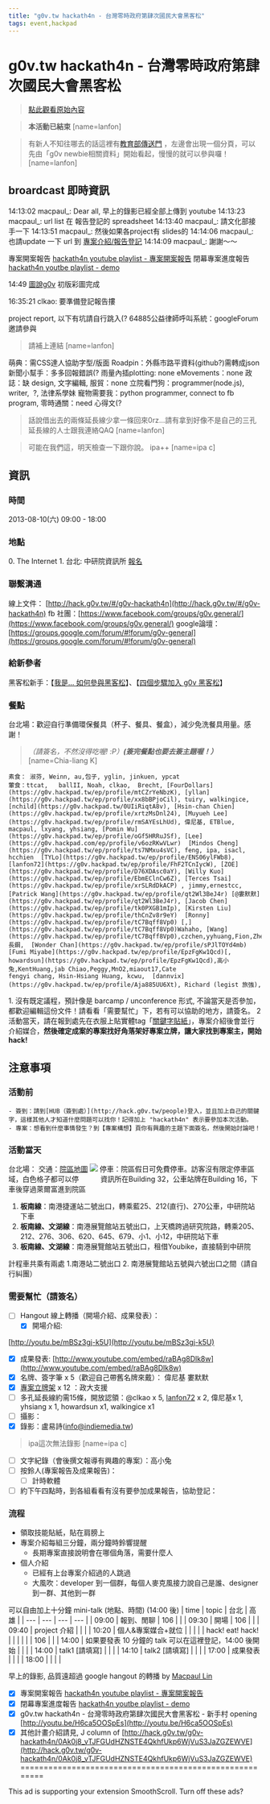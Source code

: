 ```yaml
---
title: "g0v.tw hackath4n - 台灣零時政府第肆次國民大會黑客松"
tags: event,hackpad
---
```


# g0v.tw hackath4n - 台灣零時政府第肆次國民大會黑客松

> [點此觀看原始內容](https://g0v.hackpad.tw/YCcLbMb8heG)


> **本活動已結束**
> [name=lanfon]

> 有新人不知往哪去的話這裡有[教育部傳送門](http://hack.g0v.tw/g0vMOE/) ，左邊會出現一個分頁，可以先由「g0v newbie相關資料」開始看起，慢慢的就可以參與囉！
> [name=lanfon]


## broardcast 即時資訊

14:13:02 macpaul_: Dear all, 早上的錄影已經全部上傳到 youtube
14:13:23 macpaul_: url list 在 報告登記的 spreadsheet
14:13:40 macpaul_: 請文化部接手一下
14:13:51 macpaul_: 然後如果各project有 slides的
14:14:06 macpaul_: 也請update 一下 url 到 [專案介紹/報告登記](http://hack.g0v.tw/g0v-hackath4n/0Ak0j8_vTJFGUdHZNSTE4QkhfUkp6WjVuS3JaZGZEWVE)
14:14:09 macpaul_: 謝謝～～

專案開案報告 [hackath4n youtube playlist - 專案開案報告](http://www.youtube.com/playlist?list=PLJYQbDzKBkcKpcoQqckwKf5RMvCJ5JXtK)
閉幕專案進度報告 [hackath4n youtbe playlist - demo](http://www.youtube.com/watch?v=E8hjsLIBliA&list=PLJYQbDzKBkcItv5FIYdQkf5Xko6rCbDA9)

14:49 [圖說g0v](https://g0v.hackpad.com/g0v-q0KbGyfswfK) 初版彩圖完成

16:35:21 clkao: 要準備登記報告摟

project report, 以下有坑請自行跳入(?
64885公益律師呼叫系統：googleForum 邀請參與
> 請補上連結
> [name=lanfon]

萌典：需CSS達人協助字型/版面
Roadpin：外縣市路平資料(github?)需轉成json
新聞小幫手：多多回報錯誤(?
雨量內插plotting: none
eMovements：none
政誌：缺 design, 文字編輯,
服貿：none
立院看門狗：programmer(node.js), writer,  ?, 法律系學妹
寵物需要我：python programmer, connect to fb program,
零時通關：need 心得文(?

> 話說借出去的兩條延長線少拿一條回來0rz...請有拿到好像不是自己的三孔延長線的人士跟我連絡QAQ
> [name=lanfon]

> 可能在我們這，明天檢查一下跟你說。 ipa++
> [name=ipa c]


## 資訊

### 時間

2013-08-10(六) 09:00 - 18:00

### 地點

0\. The Internet
1\. 台北: 中研院資訊所 [報名](http://registrano.com/events/g0v-hackath4n-taipei)

### 聯繫溝通

線上文件： [http://hack.g0v.tw/#/g0v-hackath4n](http://hack.g0v.tw/#/g0v-hackath4n)
fb 社團：[https://www.facebook.com/groups/g0v.general/](https://www.facebook.com/groups/g0v.general/)
google論壇：[https://groups.google.com/forum/#!forum/g0v-general](https://groups.google.com/forum/#!forum/g0v-general)

### 給新參者

黑客松新手：【[我是... 如何參與黑客松](https://g0v.hackpad.com/...--ciS8hEGw7iu)】、【[四個步驟加入 g0v 黑客松](https://g0v.hackpad.com/-g0v--Q185NMLUdIf)】

### 餐點

台北場：歡迎自行準備環保餐具（杯子、餐具、餐盒），減少免洗餐具用量。感謝！
> _（請簽名，不然沒得吃喔! :P）_**_(_****_簽完餐點也要去簽主題喔_****_！）_**
> [name=Chia-liang K]

    素食： 淑芬, Weinn, au,包子, yglin, jinkuen, ypcat
    葷食：ttcat,   ballII, Noah, clkao,  Brecht, [FourDollars](https://g0v.hackpad.tw/ep/profile/mtCZrYeNbzK), [yllan](https://g0v.hackpad.tw/ep/profile/xx8bBPjoCil), tuiry, walkingice, [nchild](https://g0v.hackpad.tw/0UIiRiqtA8v), [Hsin-chan Chien](https://g0v.hackpad.tw/ep/profile/xrtzMsDnl24), [Muyueh Lee](https://g0v.hackpad.tw/ep/profile/rmSAYEsLhUd), 偉尼基, ETBlue, macpaul, lxyang, yhsiang, [Pomin Wu](https://g0v.hackpad.tw/ep/profile/oGf5HRRuJSf), [Lee](https://g0v.hackpad.com/ep/profile/v6ozRKwVLwr)  [Mindos Cheng](https://g0v.hackpad.tw/ep/profile/ts7NMxu4sVC), feng, ipa, isacl, hcchien  [TYLo](https://g0v.hackpad.tw/ep/profile/ENS06ylFWb8), [lanfon72](https://g0v.hackpad.tw/ep/profile/FhF2TCnIycW), [ZOE](https://g0v.hackpad.tw/ep/profile/D76XDAsc0aY), [Willy Kuo](https://g0v.hackpad.tw/ep/profile/EbmEClnCw6Z), [Terces Tsai](https://g0v.hackpad.tw/ep/profile/xrSLRdDkACP) , jimmy,ernestcc, [Patrick Wang](https://g0v.hackpad.tw/ep/profile/qt2Wl3BeJ4r) [@婁默默](https://g0v.hackpad.tw/ep/profile/qt2Wl3BeJ4r), [Jacob Chen](https://g0v.hackpad.tw/ep/profile/tk0PXGB1mIp), [Kirsten Liu](https://g0v.hackpad.tw/ep/profile/thCnZv8r9eY)  [Ronny](https://g0v.hackpad.tw/ep/profile/tC7Bqff8Vp0) [,](https://g0v.hackpad.tw/ep/profile/tC7Bqff8Vp0)Wahaho, [Wang](https://g0v.hackpad.tw/ep/profile/tC7Bqff8Vp0),czchen,yyhuang,Fion,ZheAnLin,jftsai,jslee,chuiyi,長鋼,  [Wonder Chan](https://g0v.hackpad.tw/ep/profile/sPJlTOYd4mb)  [Fumi Miyabe](https://g0v.hackpad.tw/ep/profile/EpzFgKw1Qcd)[, howardsun](https://g0v.hackpad.tw/ep/profile/EpzFgKw1Qcd),高小兔,KentHuang,jab Chiao,Peggy,MnO2,miaout17,Cate
    fengyi chang, Hsin-Hsiang Huang, kcwu,  [dannvix](https://g0v.hackpad.tw/ep/profile/Aja885UU6Xt), Richard (legist 旅強),



1\. 沒有既定議程，預計像是  barcamp / unconference 形式, 不論當天是否參加，都歡迎編輯這份文件！請看看「需要幫忙」下，若有可以協助的地方，請簽名。
2 活動當天，請在報到處先在衣服上貼實體tag「[關鍵字貼紙](https://g0v.hackpad.com/-tag-6rlOq2DO1cD)」，專案介紹後會並行介紹媒合，**然後確定成案的專案找好角落架好專案立牌，讓大家找到專案主，開始hack!**

## 注意事項

### 活動前

    - 簽到：請到[HUB（簽到處）](http://hack.g0v.tw/people)登入，並且加上自己的關鍵字，這樣其他人才知道什麼問題可以找你！記得加上 "hackath4n" 表示要參加本次活動。
    - 專案：想看到什麼事情發生？到【專案構想】頁你有興趣的主題下面簽名，然後開始討論吧！


### 活動當天

台北場：
交通：[院區地圖](http://www.citi.sinica.edu.tw/images/page_used/acadimia-sinica_2011.jpg)
![](https://g0vhackmd.blob.core.windows.net/g0v-hackmd-images/upload_0536f2d3bb9167eea4d65d188f71b16b)
停車：院區假日可免費停車。訪客沒有限定停車區域，白色格子都可以停
          資訊所在Building 32，公車站牌在Building 16，下車後穿過萊爾富進到院區
1.  **板南線**：南港捷運站二號出口，轉乘藍25、212(直行)、270公車，中研院站下車
2.  **板南線、文湖線**：南港展覽館站五號出口，上天橋跨過研究院路，轉乘205、212、276、306、620、645、679、小1、小12，中研院站下車
3.  **板南線、文湖線**：南港展覽館站五號出口，租借Youbike，直接騎到中研院

計程車共乘有兩處 1.南港站二號出口 2. 南港展覽館站五號與六號出口之間（請自行糾團）

### 需要幫忙（請簽名）

- [ ] Hangout 線上轉播（開場介紹、成果發表）：
    - [x] 開場介紹:

[http://youtu.be/mBSz3gj-k5U](http://youtu.be/mBSz3gj-k5U)
- [x] 成果發表: [http://www.youtube.com/embed/raBAg8Dlk8w](http://www.youtube.com/embed/raBAg8Dlk8w)
- [x] 名牌、簽字筆 x 5（歡迎自己帶舊名牌來戴）：  偉尼基 婁默默
- [x] [專案立牌架](http://www.sfuu.com.tw/images/productimages/sf000/sf017.jpg) x 12 ：政大支援
- [ ] 多孔延長線約需15條，開放認領：@clkao x  5,  [lanfon72](https://g0v.hackpad.tw/ep/profile/FhF2TCnIycW) x 2, 偉尼基x 1, yhsiang x 1, howardsun x1, walkingice x1
- [ ] 攝影：
- [x] 錄影：盧易詩(info@indiemedia.tw)
> ipa這次無法錄影
> [name=ipa c]

- [ ] 文字紀錄（會後撰文報導有興趣的專案）：高小兔
- [ ] 按鈴人(專案報告及成果報告)：
    - [ ] 計時軟體
- [ ] 約下午四點時，到各組看看有沒有要參加成果報告，協助登記：

### 流程


- 領取技能貼紙，貼在肩膀上
- 專案介紹每組三分鐘，兩分鐘時鈴響提醒
    - 長期專案直接說明會在哪個角落，需要什麼人
- 個人介紹
    - 已經有上台專案介紹過的人跳過
    - 大風吹：developer 到一個群，每個人麥克風接力說自己是誰、designer 到一群、其他到一群

可以自由加上十分鐘 mini-talk (地點、時間) (14:00 後)
| time | topic | 台北 | 高雄 |
| --- | --- | --- | --- |
| 09:00 | 報到、閒聊 | 106 |  |
| 09:30 | 開場 | 106 |  |
| 09:40 | project 介紹 |  |  |
| 10:20 | 個人&專案媒合+就位 |  |  |
|  | hack! eat! hack! |  |  |
|  |  | 106 |  |
| 14:00 | 如果要發表 10 分鐘的 talk 可以在這裡登記，14:00 後開始 |  |  |
| 14:00 | talk1 \[請填寫\] |  |  |
| 14:10 | talk2 \[請填寫\] |  |  |
| 17:00 | 成果發表 |  |  |
| 18:00 |  |  |  |

早上的錄影, 品質遠超過 google hangout 的轉播 by [Macpaul Lin](https://g0v.hackpad.tw/ep/profile/p6bPUpX1BFk)
- [x] 專案開案報告 [hackath4n youtube playlist - 專案開案報告](http://www.youtube.com/playlist?list=PLJYQbDzKBkcKpcoQqckwKf5RMvCJ5JXtK)
- [x] 閉幕專案進度報告 [hackath4n youtbe playlist - demo](http://www.youtube.com/watch?v=E8hjsLIBliA&list=PLJYQbDzKBkcItv5FIYdQkf5Xko6rCbDA9)
- [x] g0v.tw hackath4n - 台灣零時政府第肆次國民大會黑客松 - 新手村 opening [http://youtu.be/H6ca5OOSpEs](http://youtu.be/H6ca5OOSpEs)
- [x] 其他計畫介紹請見, J column of [http://hack.g0v.tw/g0v-hackath4n/0Ak0j8_vTJFGUdHZNSTE4QkhfUkp6WjVuS3JaZGZEWVE](http://hack.g0v.tw/g0v-hackath4n/0Ak0j8_vTJFGUdHZNSTE4QkhfUkp6WjVuS3JaZGZEWVE)
========================================================

This ad is supporting your extension SmoothScroll. Turn off these ads?


